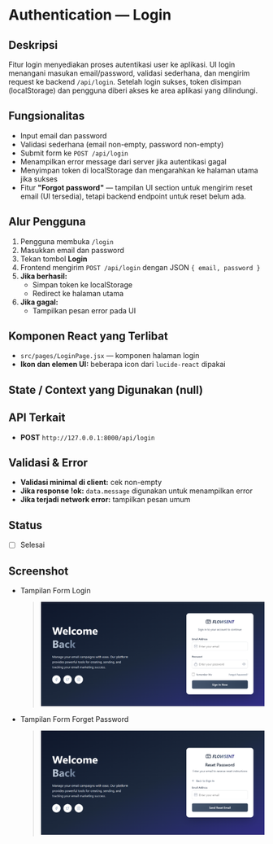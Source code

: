 # Authentication — Login

## Deskripsi

Fitur login menyediakan proses autentikasi user ke aplikasi. UI login menangani masukan email/password, validasi sederhana, dan mengirim request ke backend `/api/login`. Setelah login sukses, token disimpan (localStorage) dan pengguna diberi akses ke area aplikasi yang dilindungi.

## Fungsionalitas

- Input email dan password
- Validasi sederhana (email non-empty, password non-empty)
- Submit form ke `POST /api/login`
- Menampilkan error message dari server jika autentikasi gagal
- Menyimpan token di localStorage dan mengarahkan ke halaman utama jika sukses
- Fitur **"Forgot password"** — tampilan UI section untuk mengirim reset email (UI tersedia), tetapi backend endpoint untuk reset belum ada.

## Alur Pengguna

1. Pengguna membuka `/login`
2. Masukkan email dan password
3. Tekan tombol **Login**
4. Frontend mengirim `POST /api/login` dengan JSON `{ email, password }`
5. **Jika berhasil:**
   - Simpan token ke localStorage
   - Redirect ke halaman utama
6. **Jika gagal:**
   - Tampilkan pesan error pada UI

## Komponen React yang Terlibat

- `src/pages/LoginPage.jsx` — komponen halaman login
- **Ikon dan elemen UI:** beberapa icon dari `lucide-react` dipakai

## State / Context yang Digunakan (null)

## API Terkait

- **POST** `http://127.0.0.1:8000/api/login`

## Validasi & Error

- **Validasi minimal di client:** cek non-empty
- **Jika response !ok:** `data.message` digunakan untuk menampilkan error
- **Jika terjadi network error:** tampilkan pesan umum

## Status

- [ ] Selesai

## Screenshot

- Tampilan Form Login

  > ![Form Login](../screenshots/login-form.png "Tampilan Form Login")

- Tampilan Form Forget Password

  > ![Form Forget Password](../screenshots/forgot-ui.png "Tampilan Form Forget Password")
